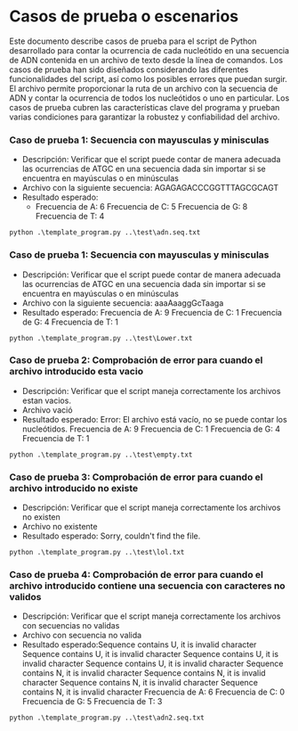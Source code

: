 # Casos de prueba o escenarios

Este documento describe casos de prueba para el script de Python desarrollado para contar la ocurrencia de cada nucleótido en una secuencia de ADN contenida en un archivo de texto desde la línea de comandos. Los casos de prueba han sido diseñados considerando las diferentes funcionalidades del script, así como los posibles errores que puedan surgir. El archivo permite proporcionar la ruta de un archivo con la secuencia de ADN y contar la ocurrencia de todos los nucleótidos o uno en particular. Los casos de prueba cubren las características clave del programa y prueban varias condiciones para garantizar la robustez y confiabilidad del archivo.

### Caso de prueba 1: Secuencia con mayusculas y minisculas
+ Descripción: Verificar que el script puede contar de manera adecuada las ocurrencias de ATGC en una secuencia dada sin importar si se encuentra en mayúsculas o en minúsculas
+ Archivo con la siguiente secuencia: AGAGAGACCCGGTTTAGCGCAGT
+ Resultado esperado:
  + Frecuencia de A: 6
    Frecuencia de C: 5
    Frecuencia de G: 8
    Frecuencia de T: 4
```
python .\template_program.py ..\test\adn.seq.txt
```
### Caso de prueba 1: Secuencia con mayusculas y minisculas
+ Descripción: Verificar que el script puede contar de manera adecuada las ocurrencias de ATGC en una secuencia dada sin importar si se encuentra en mayúsculas o en minúsculas
+ Archivo con la siguiente secuencia: aaaAaaggGcTaaga
+ Resultado esperado:
Frecuencia de A: 9
Frecuencia de C: 1
Frecuencia de G: 4
Frecuencia de T: 1
```
python .\template_program.py ..\test\Lower.txt
```
### Caso de prueba 2: Comprobación de error para cuando el archivo introducido esta vacio
+ Descripción: Verificar que el script maneja correctamente los archivos estan vacios.
+ Archivo vació
+ Resultado esperado: Error: El archivo está vacío, no se puede contar los nucleótidos.
Frecuencia de A: 9
Frecuencia de C: 1
Frecuencia de G: 4
Frecuencia de T: 1
```
python .\template_program.py ..\test\empty.txt
```
### Caso de prueba 3: Comprobación de error para cuando el archivo introducido no existe
+ Descripción: Verificar que el script maneja correctamente los archivos no existen
+ Archivo no existente
+ Resultado esperado: Sorry, couldn't find the file.

```
python .\template_program.py ..\test\lol.txt
```
### Caso de prueba 4: Comprobación de error para cuando el archivo introducido contiene una secuencia con caracteres no validos
+ Descripción: Verificar que el script maneja correctamente los archivos con secuencias no validas
+ Archivo con secuencia no valida
+ Resultado esperado:Sequence contains U, it is invalid character
Sequence contains U, it is invalid character
Sequence contains U, it is invalid character
Sequence contains U, it is invalid character
Sequence contains N, it is invalid character
Sequence contains N, it is invalid character
Sequence contains N, it is invalid character
Sequence contains N, it is invalid character
Frecuencia de A: 6
Frecuencia de C: 0
Frecuencia de G: 5
Frecuencia de T: 3

```
python .\template_program.py ..\test\adn2.seq.txt
```
